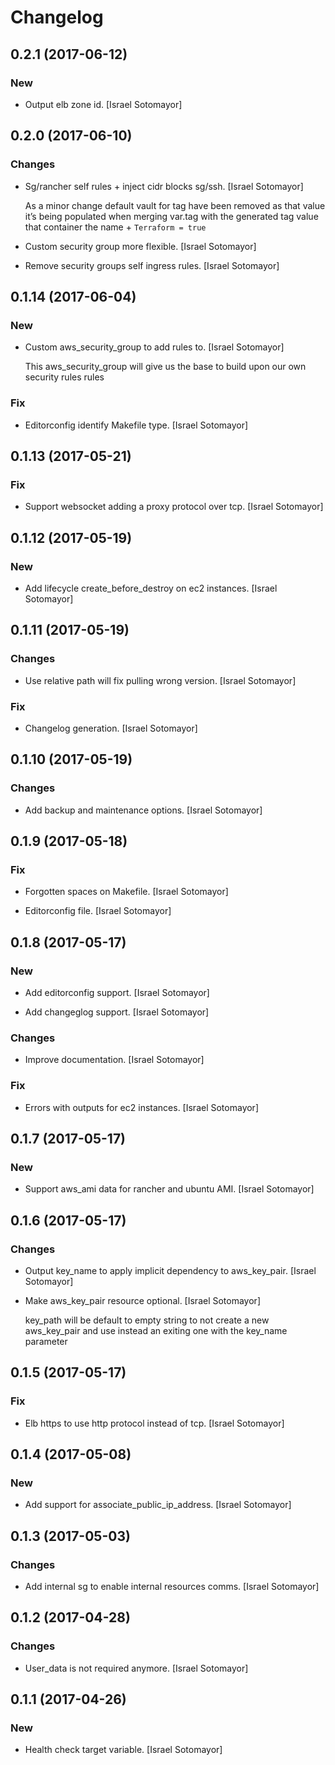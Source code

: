 # Changelog


## 0.2.1 (2017-06-12)

### New

* Output elb zone id. [Israel Sotomayor]


## 0.2.0 (2017-06-10)

### Changes

* Sg/rancher self rules + inject cidr blocks sg/ssh. [Israel Sotomayor]

  As a minor change default vault for tag have been removed as that value it’s being populated when merging var.tag with the generated tag value that container the name + `Terraform = true`

* Custom security group more flexible. [Israel Sotomayor]

* Remove security groups self ingress rules. [Israel Sotomayor]


## 0.1.14 (2017-06-04)

### New

* Custom aws_security_group to add rules to. [Israel Sotomayor]

  This aws_security_group will give us the base to build upon our own security rules rules

### Fix

* Editorconfig identify Makefile type. [Israel Sotomayor]


## 0.1.13 (2017-05-21)

### Fix

* Support websocket adding a proxy protocol over tcp. [Israel Sotomayor]


## 0.1.12 (2017-05-19)

### New

* Add lifecycle create_before_destroy on ec2 instances. [Israel Sotomayor]


## 0.1.11 (2017-05-19)

### Changes

* Use relative path will fix pulling wrong version. [Israel Sotomayor]

### Fix

* Changelog generation. [Israel Sotomayor]


## 0.1.10 (2017-05-19)

### Changes

* Add backup and maintenance options. [Israel Sotomayor]


## 0.1.9 (2017-05-18)

### Fix

* Forgotten spaces on Makefile. [Israel Sotomayor]

* Editorconfig file. [Israel Sotomayor]


## 0.1.8 (2017-05-17)

### New

* Add editorconfig support. [Israel Sotomayor]

* Add changeglog support. [Israel Sotomayor]

### Changes

* Improve documentation. [Israel Sotomayor]

### Fix

* Errors with outputs for ec2 instances. [Israel Sotomayor]


## 0.1.7 (2017-05-17)

### New

* Support aws_ami data for rancher and ubuntu AMI. [Israel Sotomayor]


## 0.1.6 (2017-05-17)

### Changes

* Output key_name to apply implicit dependency to aws_key_pair. [Israel Sotomayor]

* Make aws_key_pair resource optional. [Israel Sotomayor]

  key_path will be default to empty string to not create a new aws_key_pair and use instead an exiting one with the key_name parameter


## 0.1.5 (2017-05-17)

### Fix

* Elb https to use http protocol instead of tcp. [Israel Sotomayor]


## 0.1.4 (2017-05-08)

### New

* Add support for associate_public_ip_address. [Israel Sotomayor]


## 0.1.3 (2017-05-03)

### Changes

* Add internal sg to enable internal resources comms. [Israel Sotomayor]


## 0.1.2 (2017-04-28)

### Changes

* User_data is not required anymore. [Israel Sotomayor]


## 0.1.1 (2017-04-26)

### New

* Health check target variable. [Israel Sotomayor]


